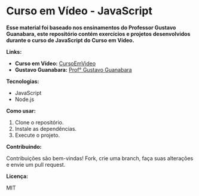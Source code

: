 # Curso em Vídeo - JavaScript

**Esse material foi baseado nos ensinamentos do Professor Gustavo Guanabara, este repositório contém exercícios e projetos desenvolvidos durante o curso de JavaScript do Curso em Vídeo.**

**Links:**

* **Curso em Vídeo:** [CursoEmVideo](https://www.cursoemvideo.com/curso/javascript/)
* **Gustavo Guanabara:** [Prof° Gustavo Guanabara](https://github.com/gustavoguanabra/curso-javascript)

**Tecnologias:**

* JavaScript
* Node.js

**Como usar:**

1. Clone o repositório.
2. Instale as dependências.
3. Execute o projeto.

**Contribuindo:**

Contribuições são bem-vindas! Fork, crie uma branch, faça suas alterações e envie um pull request.

**Licença:**

MIT
